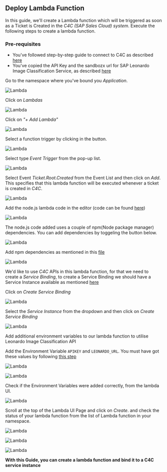 ## Deploy Lambda Function

In this guide, we'll create a Lambda function which will be triggered as soon as a Ticket is Created in the *C4C (SAP Sales Cloud) system*. Execute the following steps to create a lambda function.

### Pre-requisites
- You've followed step-by-step guide to connect to C4C as described [here](../connect-to-c4c/README.md)
- You've copied the API Key and the sandbozx url for SAP Leonardo Image Classification Service, as described [here](../train-leonardo/README.md)


Go to the namespace where you've bound you *Application*. 

![Lambda](assets/lambda&#32;1.png)

Click on *Lambdas*

![Lambda](assets/lambda&#32;2.png)

Click on *"+ Add Lambda"*

![Lambda](assets/lambda&#32;3.png)

Select a function trigger by clicking in the button.

![Lambda](assets/lambda&#32;4.png)

Select type *Event Trigger* from the pop-up list.

![Lambda](assets/lambda&#32;5.png)

Select Event *Ticket.Root.Created* from the Event List and then click on *Add*. This specifies that this lambda function will be executed whenever a ticket is created in *C4C*.

![Lambda](assets/lambda&#32;6.png)

Add the node.js lambda code in the editor (code can be found [here](../../Lambda/lambda.js))

![Lambda](assets/lambda&#32;7.png)

The node.js code added uses a couple of npm(Node package manager) dependencies. You can add dependencies by toggeling the button below.

![Lambda](assets/lambda&#32;8.png)

Add npm dependencies as mentioned in this [file](../../Lambda/package.json)

![Lambda](assets/lambda&#32;9.png)

We'd like to use *C4C* APIs in this lambda function, for that we need to create a *Service Binding*, to create a Service Binding we should have a Service Instance available as mentioned [here](../connect-to-c4c/README.md)

Click on *Create Service Binding*

![Lambda](assets/lambda&#32;10.png)

Select the *Service Instance* from the dropdown and then click on *Create Service Binding*

![Lambda](assets/lambda&#32;11.png)

Add additional environment variables to our lambda function to utilise Leonardo Image Classification API

Add the Environment Variable `APIKEY` and `LEONARDO_URL`. You must have got these values by following [this step](../train-leonardo/README.md)

![Lambda](assets/lambda&#32;12.png)

![Lambda](assets/lambda&#32;13.png)

Check if the Environment Variables were added correctly, from the lambda UI.

![Lambda](assets/lambda&#32;14.png)

Scroll at the top of the Lambda UI Page and click on *Create*. and check the status of your lambda function from the list of Lambda function in your namespace.

![Lambda](assets/lambda&#32;15.png)

![Lambda](assets/lambda&#32;16.png)

![Lambda](assets/lambda&#32;17.png)

**With this Guide, you can create a lambda function and bind it to a C4C service instance**